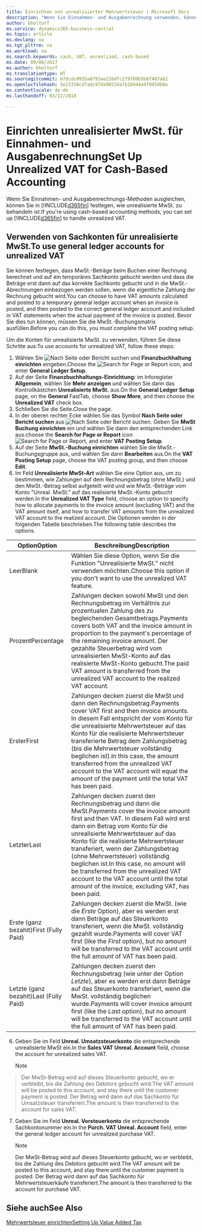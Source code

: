 ```yaml
---
title: Einrichten von unrealisierter Mehrwertsteuer | Microsoft Docs
description: "Wenn Sie Einnahmen- und Ausgabenrechnung verwenden, können Sie angeben, wie Sie unrealisierte MwSt. für Verkäufe und Einkäufe behandeln möchten."
author: bholtorf
ms.service: dynamics365-business-central
ms.topic: article
ms.devlang: na
ms.tgt_pltfrm: na
ms.workload: na
ms.search.keywords: cash, VAT, unrealized, cash-based
ms.date: 09/08/2017
ms.author: bholtorf
ms.translationtype: HT
ms.sourcegitcommit: e7dcdc0935a8793ae226dfc2f9709b5b8f487a62
ms.openlocfilehash: 5e21330cd7adc97da9023da7b18944a9f0450b8e
ms.contentlocale: de-de
ms.lasthandoff: 03/22/2018

---
```


# <a name="set-up-unrealized-vat-for-cash-based-accounting"></a><span data-ttu-id="35ceb-103">Einrichten unrealisierter MwSt. für Einnahmen- und Ausgabenrechnung</span><span class="sxs-lookup"><span data-stu-id="35ceb-103">Set Up Unrealized VAT for Cash-Based Accounting</span></span>
<span data-ttu-id="35ceb-104">Wenn Sie Einnahmen- und Ausgabenrechnungs-Methoden ausgleichen, können Sie in [!INCLUDE[d365fin](includes/d365fin_md.md)] festlegen, wie unrealisierte MwSt. zu behandeln ist.</span><span class="sxs-lookup"><span data-stu-id="35ceb-104">If you're using cash-based accounting methods, you can set up [!INCLUDE[d365fin](includes/d365fin_md.md)] to handle unrealized VAT.</span></span>

## <a name="to-use-general-ledger-accounts-for-unrealized-vat"></a><span data-ttu-id="35ceb-105">Verwenden von Sachkonten für unrealisierte MwSt.</span><span class="sxs-lookup"><span data-stu-id="35ceb-105">To use general ledger accounts for unrealized VAT</span></span>
<span data-ttu-id="35ceb-106">Sie können festlegen, dass MwSt.-Beträge beim Buchen einer Rechnung berechnet und auf ein temporäres Sachkonto gebucht werden und dass die Beträge erst dann auf das korrekte Sachkonto gebucht und in die MwSt.-Abrechnungen einbezogen werden sollen, wenn die eigentliche Zahlung der Rechnung gebucht wird.</span><span class="sxs-lookup"><span data-stu-id="35ceb-106">You can choose to have VAT amounts calculated and posted to a temporary general ledger account when an invoice is posted, and then posted to the correct general ledger account and included in VAT statements when the actual payment of the invoice is posted.</span></span> <span data-ttu-id="35ceb-107">Bevor Sie dies tun können, müssen Sie die MwSt.-Buchungsmatrix ausfüllen.</span><span class="sxs-lookup"><span data-stu-id="35ceb-107">Before you can do this, you must complete the VAT posting setup.</span></span>

<span data-ttu-id="35ceb-108">Um die Konten für unrealisierte MwSt. zu verwenden, führen Sie diese Schritte aus:</span><span class="sxs-lookup"><span data-stu-id="35ceb-108">To use accounts for unrealized VAT, follow these steps:</span></span>
1. <span data-ttu-id="35ceb-109">Wählen Sie ![Nach Seite oder Bericht suchen](media/ui-search/search_small.png "Nach Seite oder Bericht suchen") und **Finanzbuchhaltung einrichten** eingeben.</span><span class="sxs-lookup"><span data-stu-id="35ceb-109">Choose the ![Search for Page or Report](media/ui-search/search_small.png "Search for Page or Report icon") icon, and enter **General Ledger Setup**.</span></span>
2. <span data-ttu-id="35ceb-110">Auf der Seite **Finanzbuchhaltungs-Einrichtung:** im Inforegister **Allgemein**, wählen Sie **Mehr anzeigen** und wählen Sie dann das Kontrollkästchen **Unrealisierte MwSt.** aus.</span><span class="sxs-lookup"><span data-stu-id="35ceb-110">On the **General Ledger Setup** page, on the **General** FastTab, choose **Show More**, and then choose the **Unrealized VAT** check box.</span></span>
3. <span data-ttu-id="35ceb-111">Schließen Sie die Seite.</span><span class="sxs-lookup"><span data-stu-id="35ceb-111">Close the page.</span></span>
4. <span data-ttu-id="35ceb-112">In der oberen rechter Ecke wählen Sie das Symbol **Nach Seite oder Bericht suchen** aus ![Nach Seite oder Bericht suchen](media/ui-search/search_small.png "Symbol nach Seite oder Bericht suchen"). Geben Sie **MwSt Buchung einrichten** ein und wählen Sie dann den entsprechenden Link aus.</span><span class="sxs-lookup"><span data-stu-id="35ceb-112">choose the **Search for Page or Report** icon ![Search for Page or Report](media/ui-search/search_small.png "Search for Page or Report icon"), and enter **VAT Posting Setup**.</span></span>
5. <span data-ttu-id="35ceb-113">Auf der Seite **MwSt.-Buchung einrichten** wählen Sie die MwSt.-Buchungsgruppe aus, und wählen Sie dann **Bearbeiten** aus.</span><span class="sxs-lookup"><span data-stu-id="35ceb-113">On the **VAT Posting Setup** page, choose the VAT posting group, and then choose **Edit**.</span></span>
6. <span data-ttu-id="35ceb-114">Im Feld **Unrealisierte MwSt-Art** wählen Sie eine Option aus, um zu bestimmen, wie Zahlungen auf dem Rechnungsbetrag (ohne MwSt.) und den MwSt.-Betrag selbst aufgeteilt wird und wie MwSt.-Beträge vom Konto "Unreal. MwSt." auf das realisierte MwSt.-Konto gebucht werden.</span><span class="sxs-lookup"><span data-stu-id="35ceb-114">In the **Unrealized VAT Type** field, choose an option to specify how to allocate payments to the invoice amount (excluding VAT) and the VAT amount itself, and how to transfer VAT amounts from the unrealized VAT account to the realized account.</span></span> <span data-ttu-id="35ceb-115">Die Optionen werden in der folgenden Tabelle beschrieben.</span><span class="sxs-lookup"><span data-stu-id="35ceb-115">The following table describes the options.</span></span>

| <span data-ttu-id="35ceb-116">Option</span><span class="sxs-lookup"><span data-stu-id="35ceb-116">Option</span></span> | <span data-ttu-id="35ceb-117">Beschreibung</span><span class="sxs-lookup"><span data-stu-id="35ceb-117">Description</span></span> |
| --- | --- |
| <span data-ttu-id="35ceb-118">Leer</span><span class="sxs-lookup"><span data-stu-id="35ceb-118">Blank</span></span> | <span data-ttu-id="35ceb-119">Wählen Sie diese Option, wenn Sie die Funktion "Unrealisierte MwSt." nicht verwenden möchten.</span><span class="sxs-lookup"><span data-stu-id="35ceb-119">Choose this option if you don't want to use the unrealized VAT feature.</span></span> |
| <span data-ttu-id="35ceb-120">Prozent</span><span class="sxs-lookup"><span data-stu-id="35ceb-120">Percentage</span></span> | <span data-ttu-id="35ceb-121">Zahlungen decken sowohl MwSt und den Rechnungsbetrag im Verhältnis zur prozentualen Zahlung des zu begleichenden Gesamtbetrags.</span><span class="sxs-lookup"><span data-stu-id="35ceb-121">Payments covers both VAT and the invoice amount in proportion to the payment's percentage of the remaining invoice amount.</span></span> <span data-ttu-id="35ceb-122">Der gezahlte Steuerbetrag wird vom unrealisierten MwSt-Konto auf das realisierte MwSt-Konto gebucht.</span><span class="sxs-lookup"><span data-stu-id="35ceb-122">The paid VAT amount is transferred from the unrealized VAT account to the realized VAT account.</span></span> |
| <span data-ttu-id="35ceb-123">Erster</span><span class="sxs-lookup"><span data-stu-id="35ceb-123">First</span></span> | <span data-ttu-id="35ceb-124">Zahlungen decken zuerst die MwSt und dann den Rechnungsbetrag.</span><span class="sxs-lookup"><span data-stu-id="35ceb-124">Payments cover VAT first and then invoice amounts.</span></span> <span data-ttu-id="35ceb-125">In diesem Fall entspricht der vom Konto für die unrealisierte Mehrwertsteuer auf das Konto für die realisierte Mehrwertsteuer transferierte Betrag dem Zahlungsbetrag (bis die Mehrwertsteuer vollständig beglichen ist).</span><span class="sxs-lookup"><span data-stu-id="35ceb-125">In this case, the amount transferred from the unrealized VAT account to the VAT account will equal the amount of the payment until the total VAT has been paid.</span></span> |
| <span data-ttu-id="35ceb-126">Letzter</span><span class="sxs-lookup"><span data-stu-id="35ceb-126">Last</span></span> | <span data-ttu-id="35ceb-127">Zahlungen decken zuerst den Rechnungsbetrag und dann die MwSt.</span><span class="sxs-lookup"><span data-stu-id="35ceb-127">Payments cover the invoice amount first and then VAT.</span></span> <span data-ttu-id="35ceb-128">In diesem Fall wird erst dann ein Betrag vom Konto für die unrealisierte Mehrwertsteuer auf das Konto für die realisierte Mehrwertsteuer transferiert, wenn der Zahlungsbetrag (ohne Mehrwertsteuer) vollständig beglichen ist.</span><span class="sxs-lookup"><span data-stu-id="35ceb-128">In this case, no amount will be transferred from the unrealized VAT account to the VAT account until the total amount of the invoice, excluding VAT, has been paid.</span></span> |
| <span data-ttu-id="35ceb-129">Erste (ganz bezahlt)</span><span class="sxs-lookup"><span data-stu-id="35ceb-129">First (Fully Paid)</span></span> | <span data-ttu-id="35ceb-130">Zahlungen decken zuerst die MwSt. (wie die _Erste_ Option), aber es werden erst dann Beträge auf das Steuerkonto transferiert, wenn die MwSt. vollständig gezahlt wurde.</span><span class="sxs-lookup"><span data-stu-id="35ceb-130">Payments will cover VAT first (like the _First_ option), but no amount will be transferred to the VAT account until the full amount of VAT has been paid.</span></span> |
| <span data-ttu-id="35ceb-131">Letzte (ganz bezahlt)</span><span class="sxs-lookup"><span data-stu-id="35ceb-131">Last (Fully Paid)</span></span> | <span data-ttu-id="35ceb-132">Zahlungen decken zuerst den Rechnungsbetrag (wie unter der Option _Letzte_), aber es werden erst dann Beträge auf das Steuerkonto transferiert, wenn die MwSt. vollständig beglichen wurde.</span><span class="sxs-lookup"><span data-stu-id="35ceb-132">Payments will cover invoice amount first (like the _Last_ option), but no amount will be transferred to the VAT account until the full amount of VAT has been paid.</span></span> |

6. <span data-ttu-id="35ceb-133">Geben Sie im Feld **Unreal. Umsatzsteuerkonto** die entsprechende unrealisierte MwSt ein.</span><span class="sxs-lookup"><span data-stu-id="35ceb-133">In the **Sales VAT Unreal. Account** field, choose the account for unrealized sales VAT.</span></span>

    > [!NOTE]  
>   <span data-ttu-id="35ceb-134">Der MwSt-Betrag wird auf dieses Steuerkonto gebucht, wo er verbleibt, bis die Zahlung des Debitors gebucht wird.</span><span class="sxs-lookup"><span data-stu-id="35ceb-134">The VAT amount will be posted to this account, and stay there until the customer payment is posted.</span></span> <span data-ttu-id="35ceb-135">Der Betrag wird dann auf das Sachkonto für Umsatzsteuer transferiert.</span><span class="sxs-lookup"><span data-stu-id="35ceb-135">The amount is then transferred to the account for sales VAT.</span></span>
7. <span data-ttu-id="35ceb-136">Geben Sie im Feld **Unreal. Vorsteuerkonto** die entsprechende Sachkontonummer ein.</span><span class="sxs-lookup"><span data-stu-id="35ceb-136">In the **Purch. VAT Unreal. Account** field, enter the general ledger account for unrealized purchase VAT.</span></span>

    > [!NOTE]  
    >   <span data-ttu-id="35ceb-137">Der MwSt-Betrag wird auf dieses Steuerkonto gebucht, wo er verbleibt, bis die Zahlung des Debitors gebucht wird.</span><span class="sxs-lookup"><span data-stu-id="35ceb-137">The VAT amount will be posted to this account, and stay there until the customer payment is posted.</span></span> <span data-ttu-id="35ceb-138">Der Betrag wird dann auf das Sachkonto für Mehrwertsteuerkäufe transferiert.</span><span class="sxs-lookup"><span data-stu-id="35ceb-138">The amount is then transferred to the account for purchase VAT.</span></span>

## <a name="see-also"></a><span data-ttu-id="35ceb-139">Siehe auch</span><span class="sxs-lookup"><span data-stu-id="35ceb-139">See Also</span></span>
[<span data-ttu-id="35ceb-140">Mehrwertsteuer einrichten</span><span class="sxs-lookup"><span data-stu-id="35ceb-140">Setting Up Value Added Tax</span></span>](finance-setup-vat.md)

